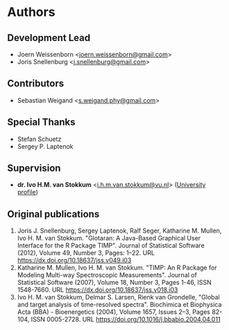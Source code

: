 # Authors

## Development Lead

- Joern Weissenborn \<joern.weissenborn@gmail.com>
- Joris Snellenburg \<j.snellenburg@gmail.com>

## Contributors

- Sebastian Weigand \<s.weigand.phy@gmail.com>

## Special Thanks

- Stefan Schuetz
- Sergey P. Laptenok

## Supervision

- **dr. Ivo H.M. van Stokkum** \<i.h.m.van.stokkum@vu.nl> ([University profile](https://research.vu.nl/en/persons/ihm-van-stokkum))

## Original publications

1. Joris J. Snellenburg, Sergey Laptenok, Ralf Seger, Katharine M. Mullen, Ivo H. M. van Stokkum. "Glotaran: A Java-Based Graphical User Interface for the R Package TIMP". Journal of Statistical Software (2012), Volume 49, Number 3, Pages: 1–22. URL <https://dx.doi.org/10.18637/jss.v049.i03>
2. Katharine M. Mullen, Ivo H. M. van Stokkum. "TIMP: An R Package for Modeling Multi-way Spectroscopic Measurements". Journal of Statistical Software (2007), Volume 18, Number 3, Pages 1-46, ISSN 1548-7660. URL <https://dx.doi.org/10.18637/jss.v018.i03>
3. Ivo H. M. van Stokkum, Delmar S. Larsen, Rienk van Grondelle, "Global and target analysis of time-resolved spectra". Biochimica et Biophysica Acta (BBA) - Bioenergetics (2004), Volume 1657, Issues 2–3, Pages 82-104, ISSN 0005-2728. URL <https://doi.org/10.1016/j.bbabio.2004.04.011>
